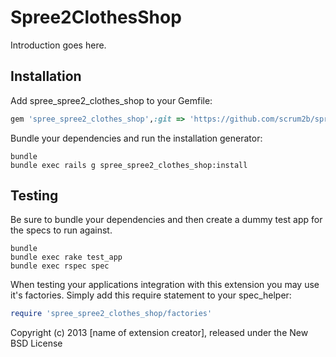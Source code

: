 Spree2ClothesShop
======================

Introduction goes here.

Installation
------------

Add spree_spree2_clothes_shop to your Gemfile:

```ruby
gem 'spree_spree2_clothes_shop',:git => 'https://github.com/scrum2b/spree2_clothes_shop.git'
```

Bundle your dependencies and run the installation generator:

```shell
bundle
bundle exec rails g spree_spree2_clothes_shop:install
```

Testing
-------

Be sure to bundle your dependencies and then create a dummy test app for the specs to run against.

```shell
bundle
bundle exec rake test_app
bundle exec rspec spec
```

When testing your applications integration with this extension you may use it's factories.
Simply add this require statement to your spec_helper:

```ruby
require 'spree_spree2_clothes_shop/factories'
```

Copyright (c) 2013 [name of extension creator], released under the New BSD License
